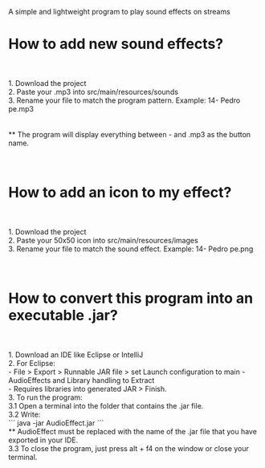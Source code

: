 A simple and lightweight program to play sound effects on streams

<h1> How to add new sound effects? </h1> <br> <br>
1. Download the project <br>
2. Paste your .mp3 into src/main/resources/sounds <br>
3. Rename your file to match the program pattern. Example: 14- Pedro pe.mp3 <br>
 <br> <br>
** The program will display everything between - and .mp3 as the button name. <br> <br> <br>

<h1> How to add an icon to my effect? </h1> <br> <br>
1. Download the project <br>
2. Paste your 50x50 icon into src/main/resources/images <br>
3. Rename your file to match the sound effect. Example: 14- Pedro pe.png <br> <br> <br>

<h1> How to convert this program into an executable .jar?</h1> <br> <br>
1. Download an IDE like Eclipse or IntelliJ <br>
2. For Eclipse: <br>
   - File > Export > Runnable JAR file > set Launch configuration to main - AudioEffects and Library handling to Extract <br>
   - Requires libraries into generated JAR > Finish. <br>
3. To run the program: <br>
   3.1 Open a terminal into the folder that contains the .jar file. <br>
   3.2 Write: <br>
       ```
       java -jar AudioEffect.jar
       ``` <br>
       ** AudioEffect must be replaced with the name of the .jar file that you have exported in your IDE. <br>
   3.3 To close the program, just press alt + f4 on the window or close your terminal. <br>
